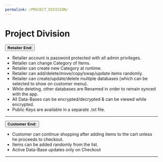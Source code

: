 ```yaml
---
permalink: /PROJECT_DIVISION/
---
```


<body>
  <h1>Project Division</h1>
  <button class="accordion"><b>Retailer End:</b></button>
  <div class="panel">
    <ul>
      <li>Retailer account is password protected with all admin privileges.</li>
      <li>Retailer can change Category of Items.</li>
      <li>Retailer can create new Category at runtime.</li>
      <li>Retailer can add/delete/move/copy/swap/update items randomly.</li>
      <li>Retailer can create/update/delete multiple databases (which can be selected to show on customer menu).</li>
      <li>While deleting, other databases are Renamed in order to remain synced with the app.</li>
      <li>All Data-Bases can be encrypted/decrypted & can be viewed while encrypted.</li>
      <li>Public Keys are available in a separate .txt file.</li>
    </ul>
    <hr>
  </div>
  
  <button class="accordion"><b>Customer End:</b></button>
  <div class="panel">
    <ul>
      <li>Customer can continue shopping after adding items to the cart unless he proceeds to checkout.</li>
      <li>Items can be added randomly from the list.</li>
      <li>Active Data-Base updates only on Checkout</li>
    </ul>
    <hr>
  </div>

  <script>
    {% include scripts/accordion.js %}
  </script>
</body>
